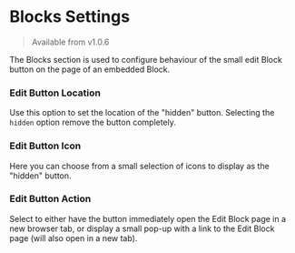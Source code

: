 # Blocks Settings

> Available from v1.0.6

The Blocks section is used to configure behaviour of the small edit Block button on the page of an embedded Block.

### Edit Button Location

Use this option to set the location of the "hidden" button. Selecting the `hidden` option remove the button completely.

### Edit Button Icon

Here you can choose from a small selection of icons to display as the "hidden" button.

### Edit Button Action

Select to either have the button immediately open the Edit Block page in a new browser tab, or display a small pop-up with a link to the Edit Block page (will also open in a new tab).

